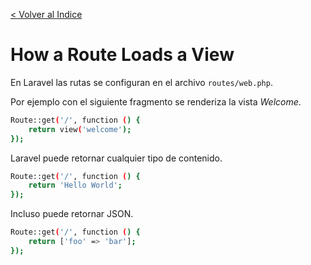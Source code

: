 [< Volver al Indice](/Docs/readme.md/)

# How a Route Loads a View

En Laravel las rutas se configuran en el archivo `routes/web.php`.

Por ejemplo con el siguiente fragmento se renderiza la vista _Welcome_.

```bash
Route::get('/', function () {
    return view('welcome');
});
```

Laravel puede retornar cualquier tipo de contenido.

```bash
Route::get('/', function () {
    return 'Hello World';
});
```

Incluso puede retornar JSON.

```bash
Route::get('/', function () {
    return ['foo' => 'bar'];
});
```